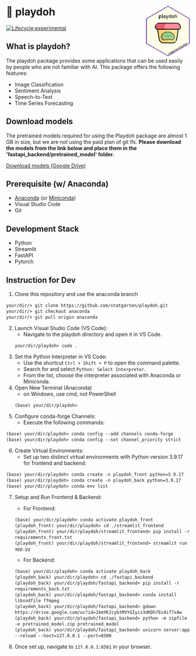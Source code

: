 # :yellow_heart: playdoh <img src="logo.png" width="120" align="right"/>

<!-- badges: start -->
[![Lifecycle:experimental](https://img.shields.io/badge/lifecycle-experimental-orange.svg)](https://lifecycle.r-lib.org/articles/stages.html#experimental)
<!-- badges: end -->
## What is playdoh?
The playdoh package provides some applications that can be used easily by people who are not familiar with AI. This package offers the following features:

- Image Classification
- Sentiment Analysis
- Speech-to-Text
- Time Series Forecasting

## Download models
The pretrained models required for using the Playdoh package are almost 1 GB in size, but we are not using the paid plan of git lfs. **Please download the models from the link below and place them in the 'fastapi_backend/pretrained_model' folder.**

[Download models (Google Drive)](https://drive.google.com/drive/folders/1up4XtIwaaLf_bUAQxGlbqGaNU6Lq-I0T?usp=drive_link)

## Prerequisite (w/ Anaconda)
- [Anaconda](https://www.anaconda.com/download) (or [Miniconda](https://docs.conda.io/en/latest/miniconda.html))
- Visual Studio Code
- Git

## Development Stack
- Python
- Streamlit
- FastAPI
- Pytorch

## Instruction for Dev
1. Clone this repository and use the anaconda branch
```
your/dir/> git clone https://github.com/statgarten/playdoh.git
your/dir/> git checkout anaconda
your/dir/> git pull origin anaconda
```
2. Launch Visual Studio Code (VS Code):
    - Navigate to the playdoh directory and open it in VS Code.
    ```
    your/dir/playdoh> code .
    ```
3. Set the Python Interpreter in VS Code:
    - Use the shortcut `Ctrl + Shift + P` to open the command palette.
    - Search for and select `Python: Select Interpreter`.
    - From the list, choose the interpreter associated with Anaconda or Miniconda.
4. Open New Terminal (Anaconda)
    - on Windows, use cmd, not PowerShell
    ```
    (base) your/dir/playdoh>
    ```
5. Configure conda-forge Channels:
    - Execute the following commands:
```
(base) your/dir/playdoh> conda config --add channels conda-forge
(base) your/dir/playdoh> conda config --set channel_priority strict
```
6. Create Virtual Environments:
    - Set up two distinct virtual environments with Python version 3.9.17 for frontend and backend:
```
(base) your/dir/playdoh> conda create -n playdoh_front python=3.9.17
(base) your/dir/playdoh> conda create -n playdoh_back python=3.9.17
(base) your/dir/playdoh> conda env list
```
7. Setup and Run Frontend & Backend:
    - For Frontend:
    ```
    (base) your/dir/playdoh> conda activate playdoh_front
    (playdoh_front) your/dir/playdoh> cd ./streamlit_frontend
    (playdoh_front) your/dir/playdoh/streamlit_frontend> pip install -r requirements_front.txt
    (playdoh_front) your/dir/playdoh/streamlit_frontend> streamlit run app.py
    ```
    - For Backend:

    ```
    (base) your/dir/playdoh> conda activate playdoh_back
    (playdoh_back) your/dir/playdoh> cd ./fastapi_backend
    (playdoh_back) your/dir/playdoh/fastapi_backend> pip install -r requirements_back.txt
    (playdoh_back) your/dir/playdoh/fastapi_backend> conda install libsndfile ffmpeg
    (playdoh_back) your/dir/playdoh/fastapi_backend> gdown https://drive.google.com/uc?id=1kmYKJcybtMVYGIyis3dKDh7Ec4if7xAw
    (playdoh_back) your/dir/playdoh/fastapi_backend> python -m zipfile -e pretrained_model.zip pretrained_model
    (playdoh_back) your/dir/playdoh/fastapi_backend> uvicorn server:app --reload --host=127.0.0.1 --port=8500
    ```
8. Once set up, navigate to `127.0.0.1:8501` in your browser.
